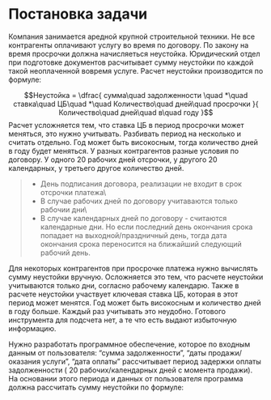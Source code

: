 # Постановка задачи
Компания занимается аредной крупной строительной техники. Не все контрагенты оплачивают услугу во время по договору. По закону на время просрочки должна начисляеться неустойка. Юридический отдел при подготовке документов расчитывает сумму неустойки по каждой такой неоплаченной вовремя услуге.
Расчет неустойки производится по формуле:

$$Неустойка = \dfrac{ сумма\quad задолженности \quad *\quad ставка\quad ЦБ\quad *\quad Количество\quad дней\quad просрочки }{ Количество\quad дней\quad в\quad году }$$
Расчет усложняется тем, что ставка ЦБ в период просрочки может меняться, это нужно учитывать. Разбивать период на несколько и считать отдельно.
Год может быть високосным, тогда количество дней в году будет меняться.
У разных контрагентов разные условия по договору. У одного 20 рабочих дней отсрочки, у другого 20 календарных, у третьего другое количество дней.
>- День подписания договора, реализации не входит в срок отсрочки платежа\
>- В случае рабочих дней по договору учитаваются только рабочии дни\
>- В случае календарных дней по договору - считаются календарные дни. Но если последний день окончания срока попадает на выходной/праздничный день, тогда дата окончания срока переносится на ближайший следующий рабочий день.
  
Для некоторых контрагентов при просрочке платежа нужно вычислять сумму неустойки вручную. Осложняется это тем, что расчете неустойки учитываются только дни, согласно рабочему календарю. Также в расчете неустойки участвует ключевая ставка ЦБ, которая в этот период может менятся. Год может быть високосным и количество дней в году больше. Каждый раз учитывать это неудобно. Готового инструмента для подсчета нет, а те что есть выдают избыточную информацию.

Нужно разработать программное обеспечение, которое по входным данным от пользователя: “сумма задолженности”, “даты продажи/оказания услуги”, “дата оплаты” рассчитывает период задержки оплаты задолженности ( 20 рабочих/календарных дней с момента продажи). На основании этого периода и данных от пользователя программа должна рассчитать сумму неустойки по формуле:





